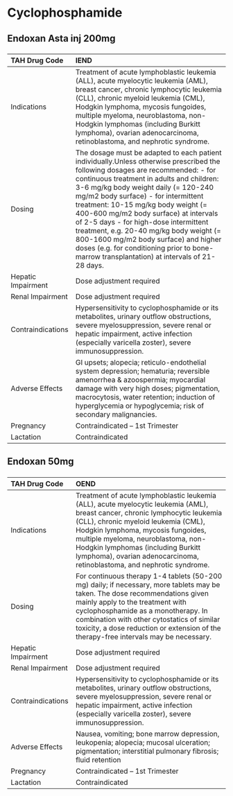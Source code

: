 # Cyclophosphamide

## Endoxan Asta inj 200mg

##### 

| TAH Drug Code      | IEND                                                                                                                                                                                                                                                                                                                                                                                                                                                                                                                                                                  |
|:-------------------|:----------------------------------------------------------------------------------------------------------------------------------------------------------------------------------------------------------------------------------------------------------------------------------------------------------------------------------------------------------------------------------------------------------------------------------------------------------------------------------------------------------------------------------------------------------------------|
| Indications        | Treatment of acute lymphoblastic leukemia (ALL), acute myelocytic leukemia (AML), breast cancer, chronic lymphocytic leukemia (CLL), chronic myeloid leukemia (CML), Hodgkin lymphoma, mycosis fungoides, multiple myeloma, neuroblastoma, non-Hodgkin lymphomas (including Burkitt lymphoma), ovarian adenocarcinoma, retinoblastoma, and nephrotic syndrome.                                                                                                                                                                                                        |
| Dosing             | The dosage must be adapted to each patient individually.Unless otherwise prescribed the following dosages are recommended: - for continuous treatment in adults and children: 3-6 mg/kg body weight daily (= 120-240 mg/m2 body surface) - for intermittent treatment: 10-15 mg/kg body weight (= 400-600 mg/m2 body surface) at intervals of 2-5 days - for high-dose intermittent treatment, e.g. 20-40 mg/kg body weight (= 800-1600 mg/m2 body surface) and higher doses (e.g. for conditioning prior to bone-marrow transplantation) at intervals of 21-28 days. |
| Hepatic Impairment | Dose adjustment required                                                                                                                                                                                                                                                                                                                                                                                                                                                                                                                                              |
| Renal Impairment   | Dose adjustment required                                                                                                                                                                                                                                                                                                                                                                                                                                                                                                                                              |
| Contraindications  | Hypersensitivity to cyclophosphamide or its metabolites, urinary outflow obstructions, severe myelosuppression, severe renal or hepatic impairment, active infection (especially varicella zoster), severe immunosuppression.                                                                                                                                                                                                                                                                                                                                         |
| Adverse Effects    | GI upsets; alopecia; reticulo-endothelial system depression; hematuria; reversible amenorrhea & azoospermia; myocardial damage with very high doses; pigmentation, macrocytosis, water retention; induction of hyperglycemia or hypoglycemia; risk of secondary malignancies.                                                                                                                                                                                                                                                                                         |
| Pregnancy          | Contraindicated – 1st Trimester                                                                                                                                                                                                                                                                                                                                                                                                                                                                                                                                       |
| Lactation          | Contraindicated                                                                                                                                                                                                                                                                                                                                                                                                                                                                                                                                                       |

## Endoxan 50mg

##### 

| TAH Drug Code      | OEND                                                                                                                                                                                                                                                                                                                                                           |
|:-------------------|:---------------------------------------------------------------------------------------------------------------------------------------------------------------------------------------------------------------------------------------------------------------------------------------------------------------------------------------------------------------|
| Indications        | Treatment of acute lymphoblastic leukemia (ALL), acute myelocytic leukemia (AML), breast cancer, chronic lymphocytic leukemia (CLL), chronic myeloid leukemia (CML), Hodgkin lymphoma, mycosis fungoides, multiple myeloma, neuroblastoma, non-Hodgkin lymphomas (including Burkitt lymphoma), ovarian adenocarcinoma, retinoblastoma, and nephrotic syndrome. |
| Dosing             | For continuous therapy 1-4 tablets (50-200 mg) daily; if necessary, more tablets may be taken. The dose recommendations given mainly apply to the treatment with cyclophosphamide as a monotherapy. In combination with other cytostatics of similar toxicity, a dose reduction or extension of the therapy-free intervals may be necessary.                   |
| Hepatic Impairment | Dose adjustment required                                                                                                                                                                                                                                                                                                                                       |
| Renal Impairment   | Dose adjustment required                                                                                                                                                                                                                                                                                                                                       |
| Contraindications  | Hypersensitivity to cyclophosphamide or its metabolites, urinary outflow obstructions, severe myelosuppression, severe renal or hepatic impairment, active infection (especially varicella zoster), severe immunosuppression.                                                                                                                                  |
| Adverse Effects    | Nausea, vomiting; bone marrow depression, leukopenia; alopecia; mucosal ulceration; pigmentation; interstitial pulmonary fibrosis; fluid retention                                                                                                                                                                                                             |
| Pregnancy          | Contraindicated – 1st Trimester                                                                                                                                                                                                                                                                                                                                |
| Lactation          | Contraindicated                                                                                                                                                                                                                                                                                                                                                |

